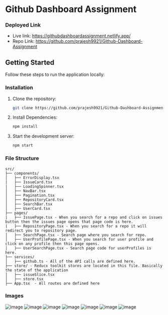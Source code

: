 # Github Dashboard Assignment

### Deployed Link

- Live link: https://githubdashboardassignment.netlify.app/
- Repo Link: https://github.com/prajesh9921/Github-Dashboard-Assignment

## Getting Started

Follow these steps to run the application locally:

### Installation

1. Clone the repository:

   ```bash
   git clone https://github.com/prajesh9921/Github-Dashboard-Assignment.git

   ```

2. Install Dependencies:

   ```bash
   npm install

   ```

3. Start the development server:
   ```bash
   npm start
   ```

### File Structure

```
src/
├── components/
│   ├── ErrorDisplay.tsx
|   ├── IssueCard.tsx
|   ├── LoadingSpinner.tsx
│   ├── NavBar.tsx
│   ├── Pagination.tsx
│   ├── RepositoryCard.tsx
│   ├── SearchBar.tsx
│   ├── UserCard.tsx
├── pages/
|   ├── IssuePage.tsx - When you search for a repo and click on issues button then the issues page opens that page code is here.
|   ├── RepositoryPage.tsx - When you search for a repo it will redirect you to repository page.
│   ├── SearchPage.tsx - Search page where you search for repo.
│   ├── UserProfilePage.tsx - When you search for user profile and click on any profile then this page opens.
│   ├── UserSearchPage.tsx - Search page code for userProfiles is here.
├── services/
│   ├── github.ts - All of the API calls are defined here.
├── store/ - Reducx toolkit stores are located in this file. Basically the state of the application
│   ├── issueSlice.tsx
│   ├── store.tsx
├── App.tsx  - All routes are defined here
```

### Images
![image](https://github.com/user-attachments/assets/01b75188-097d-49c8-8b72-609edb3c1798)
![image](https://github.com/user-attachments/assets/057bc7da-adaf-4bf5-8c35-c3afa96c7765)
![image](https://github.com/user-attachments/assets/d761176d-1710-488e-aaeb-423843521de7)
![image](https://github.com/user-attachments/assets/4d4749d1-a917-4ec1-a371-2924e2e6ce4e)
![image](https://github.com/user-attachments/assets/9373e9b3-3d08-4927-99f2-88b19b5ebb54)
![image](https://github.com/user-attachments/assets/0b88cf38-ccf8-476d-8077-412d973b4918)
![image](https://github.com/user-attachments/assets/b73ed05a-3de0-4c2b-b061-82554f966c2b)
